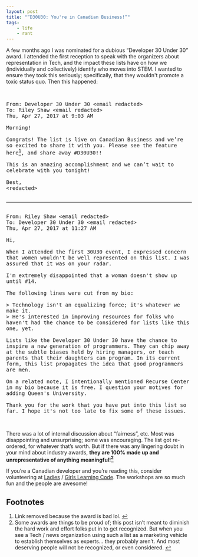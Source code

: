 ```yaml
---
layout: post
title: "“D30U30: You're in Canadian Business!”"
tags:
    - life
    - rant
---
```


A few months ago I was nominated for a dubious “Developer 30 Under 30” award. I attended the first reception to speak with the organizers about representation in Tech, and the impact these lists have on how we (individually and collectively) identify who moves into STEM. I wanted to ensure they took this seriously; specifically, that they wouldn't promote a toxic status quo. Then this happened:

<br/>

<pre style="white-space: pre-wrap">From: Developer 30 Under 30 &lt;email redacted&gt;
To: Riley Shaw &lt;email redacted&gt;
Thu, Apr 27, 2017 at 9:03 AM

Morning!

Congrats! The list is live on Canadian Business and we’re so excited to share it with you. Please see the feature here<a id="fnref:1" href="#fn:1"><sup>1</sup></a>, and share away #D30U30!!

This is an amazing accomplishment and we can’t wait to celebrate with you tonight!

Best,
&lt;redacted&gt;

</pre>

---

<pre style="white-space: pre-wrap">

From: Riley Shaw &lt;email redacted&gt;
To: Developer 30 Under 30 &lt;email redacted&gt;
Thu, Apr 27, 2017 at 11:27 AM

Hi,

When I attended the first 30U30 event, I expressed concern that women wouldn't be well represented on this list. I was assured that it was on your radar.

I'm extremely disappointed that a woman doesn't show up until #14.

The following lines were cut from my bio:

> Technology isn't an equalizing force; it's whatever we make it.
> He's interested in improving resources for folks who haven't had the chance to be considered for lists like this one, yet.

Lists like the Developer 30 Under 30 have the chance to inspire a new generation of programmers. They can chip away at the subtle biases held by hiring managers, or teach parents that their daughters can program. In its current form, this list propagates the idea that good programmers are men.

On a related note, ​I intentionally mentioned Recurse Center in my bio because it is free. I question your motives for adding Queen's University.

Thank you for the work that you have put into this list so far. I hope it's not too late to fix some of these issues.</pre>

<br />

There was a lot of internal discussion about “fairness”, etc. Most was disappointing and unsurprising; some was encouraging. The list got re-ordered, for whatever that’s worth. But if there was any lingering doubt in your mind about industry awards, **they are 100% made up and unrepresentative of anything meaningful!<a id="fnref:2" href="#fn:2"><sup>2</sup></a>**

If you’re a Canadian developer and you’re reading this, consider volunteering at [Ladies](https://www.canadalearningcode.ca/program/ladies-learning-code/) / [Girls Learning Code](https://www.canadalearningcode.ca/program/girls-learning-code/). The workshops are so much fun and the people are awesome!

## Footnotes

1. <div id="fn:1"></div>Link removed because the award is bad lol. <a href="#fnref:1" class="reversefootnote">↩</a>
2. <div id="fn:2"></div>Some awards are things to be proud of; this post isn’t meant to diminish the hard work and effort folks put in to get recognized. But when you see a Tech / news organization using such a list as a marketing vehicle to establish themselves as experts… they probably aren’t. And most deserving people will not be recognized, or even considered. <a href="#fnref:2" class="reversefootnote">↩</a>
